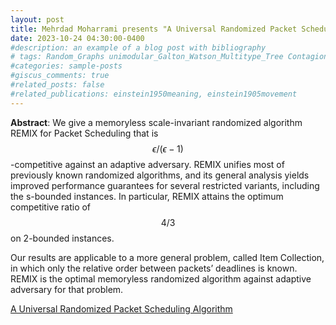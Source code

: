 ```yaml
---
layout: post
title: Mehrdad Moharrami presents "A Universal Randomized Packet Scheduling Algorithm"
date: 2023-10-24 04:30:00-0400
#description: an example of a blog post with bibliography
# tags: Random_Graphs unimodular_Galton_Watson_Multitype_Tree Contagion_Threshold Threshold_Model Differential_Equation_Approximation
#categories: sample-posts
#giscus_comments: true
#related_posts: false
#related_publications: einstein1950meaning, einstein1905movement
---
```


**Abstract**: We give a memoryless scale-invariant randomized algorithm REMIX for Packet Scheduling that is $$\epsilon/(\epsilon−1)$$-competitive against an adaptive adversary. REMIX unifies most of previously known randomized algorithms, and its general analysis yields improved performance guarantees for several restricted variants, including the s-bounded instances. In particular, REMIX attains the optimum competitive ratio of $$4/3$$ on 2-bounded instances.

Our results are applicable to a more general problem, called Item Collection, in which only the relative order between packets’ deadlines is known. REMIX is the optimal memoryless randomized algorithm against adaptive adversary for that problem.

[A Universal Randomized Packet Scheduling Algorithm](https://link.springer.com/article/10.1007/s00453-012-9700-0)